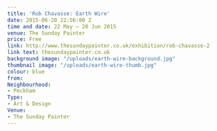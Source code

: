```yaml
---
title: 'Rob Chavasse: Earth Wire'
date: 2015-06-20 22:56:00 Z
time and date: 22 May – 20 Jun 2015
venue: The Sunday Painter
price: Free
link: http://www.thesundaypainter.co.uk/exhibition/rob-chavasse-2
link text: thesundaypainter.co.uk
background image: "/uploads/earth-wire-background.jpg"
thumbnail image: "/uploads/earth-wire-thumb.jpg"
colour: blue
from: 
Neighbourhood:
- Peckham
Type:
- Art & Design
Venue:
- The Sunday Painter
---
```


